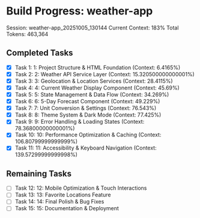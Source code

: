 # Build Progress: weather-app
Session: weather-app_20251005_130144
Current Context: 183%
Total Tokens: 463,364

## Completed Tasks
- [x] Task 1: 1: Project Structure & HTML Foundation (Context: 6.4165%)
- [x] Task 2: 2: Weather API Service Layer (Context: 15.320500000000001%)
- [x] Task 3: 3: Geolocation & Location Services (Context: 28.4115%)
- [x] Task 4: 4: Current Weather Display Component (Context: 45.69%)
- [x] Task 5: 5: State Management & Data Flow (Context: 34.269%)
- [x] Task 6: 6: 5-Day Forecast Component (Context: 49.229%)
- [x] Task 7: 7: Unit Conversion & Settings (Context: 76.543%)
- [x] Task 8: 8: Theme System & Dark Mode (Context: 77.425%)
- [x] Task 9: 9: Error Handling & Loading States (Context: 78.36800000000001%)
- [x] Task 10: 10: Performance Optimization & Caching (Context: 106.80799999999999%)
- [x] Task 11: 11: Accessibility & Keyboard Navigation (Context: 139.57299999999998%)

## Remaining Tasks
- [ ] Task 12: 12: Mobile Optimization & Touch Interactions
- [ ] Task 13: 13: Favorite Locations Feature
- [ ] Task 14: 14: Final Polish & Bug Fixes
- [ ] Task 15: 15: Documentation & Deployment
